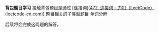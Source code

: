 **背包题目学习**
接触背包题目是通过 [连接词]([472. 连接词 - 力扣（LeetCode） (leetcode-cn.com)](https://leetcode-cn.com/problems/concatenated-words/))  题目相关的子类型题目 [单词分解](https://leetcode-cn.com/problems/word-break/solution/) 

后续将会完成这两题的解答。




